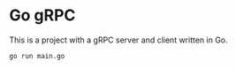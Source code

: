 # Go gRPC

This is a project with a gRPC server and client written in Go.

```bash
go run main.go
```
